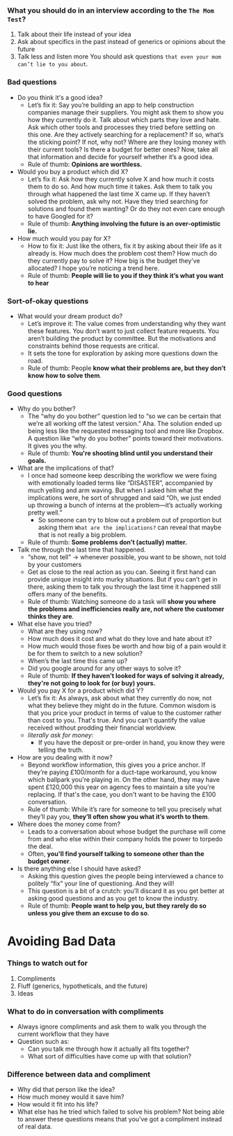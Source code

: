 
### What you should do in an interview according to the `The Mom Test`?
1) Talk about their life instead of your idea
2) Ask about specifics in the past instead of generics or opinions about the future
3) Talk less and listen more
You should ask questions `that even your mom can’t lie to you about`.


### Bad questions
- Do you think it's a good idea? 
	- Let’s fix it: Say you’re building an app to help construction companies manage their suppliers. You might ask them to show you how they currently do it. Talk about which parts they love and hate. Ask which other tools and processes they tried before settling on this one. Are they actively searching for a replacement? If so, what’s the sticking point? If not, why not? Where are they losing money with their current tools? Is there a budget for better ones? Now, take all that information and decide for yourself whether it’s a good idea.
	- Rule of  thumb: **Opinions are worthless.**
- Would you buy a product which did X?
	- Let’s fix it: Ask how they currently solve X and how much it costs them to do so. And how much time it takes. Ask them to talk you through what happened the last time X came up. If they haven’t solved the problem, ask why not. Have they tried searching for solutions and found them wanting? Or do they not even care enough to have Googled for it?
	- Rule of  thumb: **Anything involving the future is an over-optimistic lie.**
- How much would you pay for X?
	- How to fix it: Just like the others, fix it by asking about their life as it already is. How much does the problem cost them? How much do they currently pay to solve it? How big is the budget they’ve allocated? I hope you’re noticing a trend here.
	- Rule of  thumb: **People will lie to you if they think it’s what you want to hear**

### Sort-of-okay questions
- What would your dream product do?
	- Let’s improve it: The value comes from understanding why they want these features. You don’t want to just collect feature requests. You aren’t building the product by committee. But the motivations and constraints behind those requests are critical. 
	- It sets the tone for exploration by asking more questions down the road.
	- Rule of  thumb: People **know what their problems are, but they don’t know how to solve them**.

### Good questions
- Why do you bother?
	- The “why do you bother” question led to “so we can be certain that we’re all working off the latest version.” Aha. The solution ended up being less like the requested messaging tool and more like Dropbox. A question like “why do you bother” points toward their motivations. It gives you the why. 
	- Rule of  thumb: **You're shooting blind until you understand their goals.**
- What are the implications of that?
	- I once had someone keep describing the workflow we were fixing with emotionally loaded terms like “DISASTER”, accompanied by much yelling and arm waving. But when I asked him what the implications were, he sort of shrugged and said “Oh, we just ended up throwing a bunch of interns at the problem—it’s actually working pretty well.”
		- So someone can try to blow out a problem out of proportion but asking them `What are the implications?` can reveal that maybe that is not really a big problem.
	- Rule of  thumb: **Some problems don’t (actually) matter.**
- Talk me through the last time that happened.
	- “show, not tell” -> whenever possible, you want to be shown, not told by your customers
	- Get as close to the real action as you can. Seeing it first hand can provide unique insight into murky situations. But if you can’t get in there, asking them to talk you through the last time it happened still offers many of the benefits. 
	- Rule of  thumb: Watching someone do a task will **show you where the problems and inefficiencies really are, not where the customer thinks they are**.
- What else have you tried?
	- What are they using now?
	- How much does it cost and what do they love and hate about it? 
	- How much would those fixes be worth and how big of a pain would it be for them to switch to a new solution?
	- When’s the last time this came up?
	- Did you google around for any other ways to solve it?
	- Rule of  thumb: **If they haven't looked for ways of solving it already, they're not going to look for (or buy) yours.**
- Would you pay X for a product which did Y?
	- Let’s fix it: As always, ask about what they currently do now, not what they believe they might do in the future. Common wisdom is that you price your product in terms of value to the customer rather than cost to you. That's true. And you can't quantify the value received without prodding their financial worldview.
	- *literally ask for money*:
		- If you have the deposit or pre-order in hand, you know they were telling the truth.
- How are you dealing with it now?
	- Beyond workflow information, this gives you a price anchor. If they’re paying £100/month for a duct-tape workaround, you know which ballpark you're playing in. On the other hand, they may have spent £120,000 this year on agency fees to maintain a site you're replacing. If that's the case, you don't want to be having the £100 conversation.
	- Rule of  thumb: While it’s rare for someone to tell you precisely what they’ll pay you, **they’ll often show you what it’s worth to them**.
- Where does the money come from?
	- Leads to a conversation about whose budget the purchase will come from and who else within their company holds the power to torpedo the deal. 
	- Often, **you'll find yourself talking to someone other than the budget owner**.
- Is there anything else I should have asked?
	- Asking this question gives the people being interviewed a chance to politely “fix” your line of questioning. And they will!
	- This question is a bit of a crutch: you’ll discard it as you get better at asking good questions and as you get to know the industry.
	- Rule of  thumb: **People want to help you, but they rarely do so unless you give them an excuse to do so**.


# Avoiding Bad Data
### Things to watch out for
1) Compliments
2) Fluff (generics, hypotheticals, and the future)
3) Ideas

### What to do in conversation with compliments
- Always ignore compliments and ask them to walk you through the current workflow that they have
- Question such as:
	- Can you talk me through how it actually all fits together?
	- What sort of difficulties have come up with that solution?

### Difference between data and compliment
- Why did that person like the idea? 
- How much money would it save him?
- How would it fit into his life? 
- What else has he tried which failed to solve his problem? 
Not being able to answer these questions means that you’ve got a compliment instead of real data.

